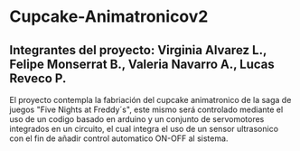 # Cupcake-Animatronicov2
## Integrantes del proyecto: Virginia Alvarez L., Felipe Monserrat B., Valeria Navarro A., Lucas Reveco P.

El proyecto contempla la fabriación del cupcake animatronico de la saga de juegos "Five Nights at Freddy´s", este mismo será controlado mediante el uso de un codigo basado en arduino y un conjunto de servomotores integrados en un circuito, el cual integra el uso de un sensor ultrasonico con el fin de añadir control automatico ON-OFF al sistema.
